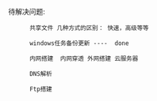 待解决问题: 

          共享文件 几种方式的区别： 快速，高级等等
          
          windows任务备份更新 ----  done
          
          内网搭建  内网穿透 外网搭建 云服务器
          
          DNS解析
          
          Ftp搭建
